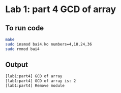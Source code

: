 # Lab 1: part 4 GCD of array

## To run code
```bash
make
sudo insmod bai4.ko numbers=4,18,24,36
sudo rmmod bai4
```
## Output
```bash
[lab1:part4] GCD of array
[lab1:part4] GCD of array is: 2
[lab1:part4] Remove module
```
